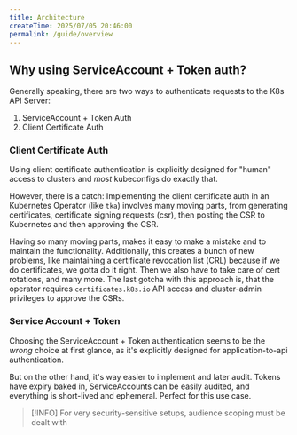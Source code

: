 ```yaml
---
title: Architecture
createTime: 2025/07/05 20:46:00
permalink: /guide/overview
---
```


## Why using ServiceAccount + Token auth?

Generally speaking, there are two ways to authenticate requests to the K8s API Server:

1. ServiceAccount + Token Auth
2. Client Certificate Auth

### Client Certificate Auth

Using client certificate authentication is explicitly designed for "human" access to clusters and _most_ kubeconfigs do exactly that.

However, there is a catch: Implementing the client certificate auth in an Kubernetes Operator (like `tka`) involves
many moving parts, from generating certificates, certificate signing requests (csr), then posting the CSR to Kubernetes
and then approving the CSR.

Having so many moving parts, makes it easy to make a mistake and to maintain the functionality. Additionally, this creates
a bunch of new problems, like maintaining a certificate revocation list (CRL) because if we do certificates, we gotta do
it right. Then we also have to take care of cert rotations, and many more.
The last gotcha with this approach is, that the operator requires `certificates.k8s.io` API access
and cluster-admin privileges to approve the CSRs.

### Service Account + Token

Choosing the ServiceAccount + Token authentication seems to be the _wrong_ choice at first glance, as it's explicitly designed
for application-to-api authentication.

But on the other hand, it's way easier to implement and later audit. Tokens have expiry baked in, ServiceAccounts can
be easily audited, and everything is short-lived and ephemeral. Perfect for this use case.

> [!INFO]
> For very security-sensitive setups, audience scoping must be dealt with
